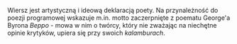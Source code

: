 Wiersz jest artystyczną i ideową deklaracją poety. Na przynależność do poezji programowej wskazuje m.in. motto zaczerpnięte z poematu George'a Byrona *Beppo* - mowa w nim o twórcy, który nie zważając na niechętne opinie krytyków, upiera się przy swoich *kalamburach*. 